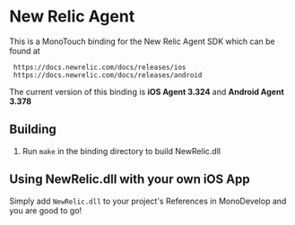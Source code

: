 New Relic Agent
==========

This is a MonoTouch binding for the New Relic Agent SDK which can be found at

     https://docs.newrelic.com/docs/releases/ios
     https://docs.newrelic.com/docs/releases/android

The current version of this binding is **iOS Agent 3.324** and **Android Agent 3.378**

Building
---------

1. Run `make` in the binding directory to build NewRelic.dll

Using NewRelic.dll with your own iOS App
------------------------------------------

Simply add `NewRelic.dll` to your project's References in MonoDevelop and you
are good to go!
